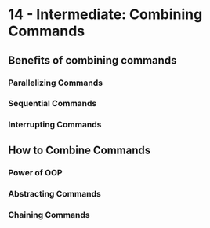 # 14 - Intermediate: Combining Commands

## Benefits of combining commands

### Parallelizing Commands

### Sequential Commands

### Interrupting Commands

## How to Combine Commands

### Power of OOP

### Abstracting Commands

### Chaining Commands

